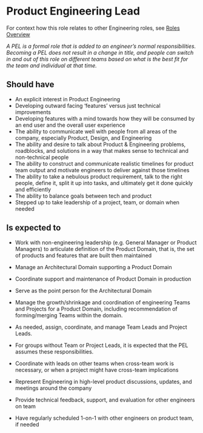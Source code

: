 Product Engineering Lead
========================

For context how this role relates to other Engineering roles, see [Roles Overview](overview.md)

*A PEL is a formal role that is added to an engineer’s normal responsibilities.  Becoming a PEL does not result in a change in title, and people can switch in and out of this role on different teams based on what is the best fit for the team and individual at that time.*

## Should have
* An explicit interest in Product Engineering
* Developing outward facing ‘features’ versus just technical improvements
* Developing features with a mind towards how they will be consumed by an end user and the overall user experience
* The ability to communicate well with people from all areas of the company, especially Product, Design, and Engineering
* The ability and desire to talk about Product & Engineering problems, roadblocks, and solutions in a way that makes sense to technical and non-technical people
* The ability to construct and communicate realistic timelines for product team output and motivate engineers to deliver against those timelines
* The ability to take a nebulous product requirement, talk to the right people, define it, split it up into tasks, and ultimately get it done quickly and efficiently
* The ability to balance goals between tech and product
* Stepped up to take leadership of a project, team, or domain when needed

## Is expected to
* Work with non-engineering leadership (e.g. General Manager or Product Managers) to articulate definition of the Product Domain, that is, the set of products and features that are built then maintained
* Manage an Architectural Domain supporting a Product Domain
* Coordinate support and maintenance of Product Domain in production
* Serve as the point person for the Architectural Domain
* Manage the growth/shrinkage and coordination of engineering Teams and Projects for a Product Domain, including recommendation of forming/merging Teams within the domain.
* As needed, assign, coordinate, and manage Team Leads and Project Leads.
* For groups without Team or Project Leads, it is expected that the PEL assumes these responsibilities.

* Coordinate with leads on other teams when cross-team work is necessary, or when a project might have cross-team implications
* Represent Engineering in high-level product discussions, updates, and meetings around the company
* Provide technical feedback, support, and evaluation for other engineers on team
* Have regularly scheduled 1-on-1 with other engineers on product team, if needed
